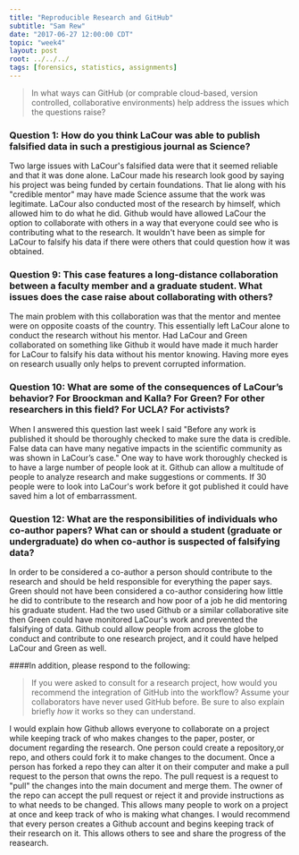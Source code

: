 ```yaml
---
title: "Reproducible Research and GitHub"
subtitle: "Sam Rew"
date: "2017-06-27 12:00:00 CDT"
topic: "week4"
layout: post
root: ../../../
tags: [forensics, statistics, assignments]
---
```


> In what ways can GitHub (or comprable cloud-based, version controlled, collaborative environments) help address the issues which the questions raise?

### Question 1: How do you think LaCour was able to publish falsified data in such a prestigious journal as Science? 

  Two large issues with LaCour's falsified data were that it seemed reliable and that it was done alone. LaCour made his research look good by saying his project was being funded by certain foundations. That lie along with his "credible mentor" may have made Science assume that the work was legitimate. LaCour also conducted most of the research by himself, which allowed him to do what he did. Github would have allowed LaCour the option to collaborate with others in a way that everyone could see who is contributing what to the research. It wouldn't have been as simple for LaCour to falsify his data if there were others that could question how it was obtained.

### Question 9: This case features a long-distance collaboration between a faculty member and a graduate student.  What issues does the case raise about collaborating with others?

  The main problem with this collaboration was that the mentor and mentee were on opposite coasts of the country. This essentially left LaCour alone to conduct the research without his mentor. Had LaCour and Green collaborated on something like Github it would have made it much harder for LaCour to falsify his data without his mentor knowing. Having more eyes on research usually only helps to prevent corrupted information.

### Question 10: What are some of the consequences of LaCour’s behavior? For Broockman and Kalla?  For Green?  For other researchers in this field?  For UCLA? For activists?

  When I answered this question last week I said "Before any work is published it should be thoroughly checked to make sure the data is credible. False data can have many negative impacts in the scientific community as was shown in LaCour’s case." One way to have work thoroughly checked is to have a large number of people look at it. Github can allow a multitude of people to analyze research and make suggestions or comments. If 30 people were to look into LaCour's work before it got published it could have saved him a lot of embarrassment.

### Question 12: What are the responsibilities of individuals who co-author papers? What can or should a student (graduate or undergraduate) do when co-author is suspected of falsifying data? 

  In order to be considered a co-author a person should contribute to the research and should be held responsible for everything the paper says. Green should not have been considered a co-author considering how little he did to contribute to the research and how poor of a job he did mentoring his graduate student. Had the two used Github or a similar collaborative site then Green could have monitored LaCour's work and prevented the falsifying of data. Github could allow people from across the globe to conduct and contribute to one research project, and it could have helped LaCour and Green as well.

####In addition, please respond to the following: 

> If you were asked to consult for a research project, how would you recommend the integration of GitHub into the workflow? Assume your collaborators have never used GitHub before. Be sure to also explain briefly *how* it works so they can understand. 
 
 I would explain how Github allows everyone to collaborate on a project while keeping track of who makes changes to the paper, poster, or document regarding the research. One person could create a repository,or repo, and others could fork it to make changes to the document. Once a person has forked a repo they can alter it on their computer and make a pull request to the person that owns the repo. The pull request is a request to "pull" the changes into the main document and merge them. The owner of the repo can accept the pull request or reject it and provide instructions as to what needs to be changed. This allows many people to work on a project at once and keep track of who is making what changes. I would recommend that every person creates a Github account and begins keeping track of their research on it. This allows others to see and share the progress of the reasearch.
 